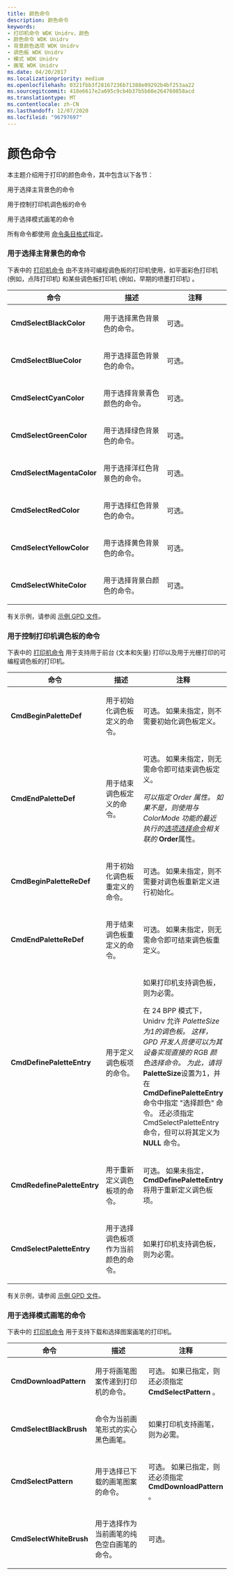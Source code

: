 ```yaml
---
title: 颜色命令
description: 颜色命令
keywords:
- 打印机命令 WDK Unidrv，颜色
- 颜色命令 WDK Unidrv
- 背景颜色选项 WDK Unidrv
- 调色板 WDK Unidrv
- 模式 WDK Unidrv
- 画笔 WDK Unidrv
ms.date: 04/20/2017
ms.localizationpriority: medium
ms.openlocfilehash: 0321fbb3f28167236b71388e09292b4bf253aa22
ms.sourcegitcommit: 418e6617e2a695c9cb4b37b5b60e264760858acd
ms.translationtype: MT
ms.contentlocale: zh-CN
ms.lasthandoff: 12/07/2020
ms.locfileid: "96797697"
---
```

# <a name="color-commands"></a>颜色命令





本主题介绍用于打印的颜色命令，其中包含以下各节：

用于选择主背景色的命令

用于控制打印机调色板的命令

用于选择模式画笔的命令

所有命令都使用 [命令条目格式](command-entry-format.md)指定。

### <a name="commands-for-selecting-primary-background-colors"></a><a href="" id="ddk-commands-for-selecting-primary-background-colors-gg"></a>用于选择主背景色的命令

下表中的 [打印机命令](printer-commands.md) 由不支持可编程调色板的打印机使用，如平面彩色打印机 (例如，点阵打印机) 和某些调色板打印机 (例如，早期的喷墨打印机) 。

<table>
<colgroup>
<col width="33%" />
<col width="33%" />
<col width="33%" />
</colgroup>
<thead>
<tr class="header">
<th>命令</th>
<th>描述</th>
<th>注释</th>
</tr>
</thead>
<tbody>
<tr class="odd">
<td><strong>CmdSelectBlackColor</strong></td>
<td><p>用于选择黑色背景色的命令。</p></td>
<td><p>可选。</p></td>
</tr>
<tr class="even">
<td><strong>CmdSelectBlueColor</strong></td>
<td><p>用于选择蓝色背景色的命令。</p></td>
<td><p>可选。</p></td>
</tr>
<tr class="odd">
<td><strong>CmdSelectCyanColor</strong></td>
<td><p>用于选择背景青色颜色的命令。</p></td>
<td><p>可选。</p></td>
</tr>
<tr class="even">
<td><strong>CmdSelectGreenColor</strong></td>
<td><p>用于选择绿色背景色的命令。</p></td>
<td><p>可选。</p></td>
</tr>
<tr class="odd">
<td><strong>CmdSelectMagentaColor</strong></td>
<td><p>用于选择洋红色背景色的命令。</p></td>
<td><p>可选。</p></td>
</tr>
<tr class="even">
<td><p><strong>CmdSelectRedColor</strong></p></td>
<td><p>用于选择红色背景色的命令。</p></td>
<td><p>可选。</p></td>
</tr>
<tr class="odd">
<td><p><strong>CmdSelectYellowColor</strong></p></td>
<td><p>用于选择黄色背景色的命令。</p></td>
<td><p>可选。</p></td>
</tr>
<tr class="even">
<td><p><strong>CmdSelectWhiteColor</strong></p></td>
<td><p>用于选择背景白颜色的命令。</p></td>
<td><p>可选。</p></td>
</tr>
</tbody>
</table>

 

有关示例，请参阅 [示例 GPD 文件](sample-gpd-files.md)。

### <a name="commands-for-controlling-printer-palettes"></a><a href="" id="ddk-commands-for-controlling-printer-palettes-gg"></a>用于控制打印机调色板的命令

下表中的 [打印机命令](printer-commands.md) 用于支持用于前台 (文本和矢量) 打印以及用于光栅打印的可编程调色板的打印机。

<table>
<colgroup>
<col width="33%" />
<col width="33%" />
<col width="33%" />
</colgroup>
<thead>
<tr class="header">
<th>命令</th>
<th>描述</th>
<th>注释</th>
</tr>
</thead>
<tbody>
<tr class="odd">
<td><p><strong>CmdBeginPaletteDef</strong></p></td>
<td><p>用于初始化调色板定义的命令。</p></td>
<td><p>可选。 如果未指定，则不需要初始化调色板定义。</p></td>
</tr>
<tr class="even">
<td><p><strong>CmdEndPaletteDef</strong></p></td>
<td><p>用于结束调色板定义的命令。</p></td>
<td><p>可选。 如果未指定，则无需命令即可结束调色板定义。</p>
<p><em>可以指定 Order 属性。 如果不是，则使用与 ColorMode 功能的最近执行的<a href="option-selection-command.md" data-raw-source="[option selection command](option-selection-command.md)">选项选择命令</a>相关联的<strong> </em> Order</strong>属性。</p></td>
</tr>
<tr class="odd">
<td><p><strong>CmdBeginPaletteReDef</strong></p></td>
<td><p>用于初始化调色板重定义的命令。</p></td>
<td><p>可选。 如果未指定，则不需要对调色板重新定义进行初始化。</p></td>
</tr>
<tr class="even">
<td><p><strong>CmdEndPaletteReDef</strong></p></td>
<td><p>用于结束调色板重定义的命令。</p></td>
<td><p>可选。 如果未指定，则无需命令即可结束调色板重定义。</p></td>
</tr>
<tr class="odd">
<td><p><strong>CmdDefinePaletteEntry</strong></p></td>
<td><p>用于定义调色板项的命令。</p></td>
<td><p>如果打印机支持调色板，则为必需。</p>
<p>在 24 BPP 模式下，Unidrv 允许 <em> PaletteSize 为1的调色板。 这样，GPD 开发人员便可以为其设备实现直接的 RGB 颜色选择命令。 为此，请将<strong> </em> PaletteSize</strong>设置为1，并在<strong>CmdDefinePaletteEntry</strong>命令中指定 "选择颜色" 命令。 还必须指定 CmdSelectPaletteEntry 命令，但可以将其定义为 <strong>NULL</strong> 命令。</p></td>
</tr>
<tr class="even">
<td><p><strong>CmdRedefinePaletteEntry</strong></p></td>
<td><p>用于重新定义调色板项的命令。</p></td>
<td><p>可选。 如果未指定， <strong>CmdDefinePaletteEntry</strong> 将用于重新定义调色板项。</p></td>
</tr>
<tr class="odd">
<td><p><strong>CmdSelectPaletteEntry</strong></p></td>
<td><p>用于选择调色板项作为当前颜色的命令。</p></td>
<td><p>如果打印机支持调色板，则为必需。</p></td>
</tr>
</tbody>
</table>

 

有关示例，请参阅 [示例 GPD 文件](sample-gpd-files.md)。

### <a name="commands-for-selecting-pattern-brushes"></a><a href="" id="ddk-commands-for-selecting-pattern-brushes-gg"></a>用于选择模式画笔的命令

下表中的 [打印机命令](printer-commands.md) 用于支持下载和选择图案画笔的打印机。

<table>
<colgroup>
<col width="33%" />
<col width="33%" />
<col width="33%" />
</colgroup>
<thead>
<tr class="header">
<th>命令</th>
<th>描述</th>
<th>注释</th>
</tr>
</thead>
<tbody>
<tr class="odd">
<td><p><strong>CmdDownloadPattern</strong></p></td>
<td><p>用于将画笔图案传递到打印机的命令。</p></td>
<td><p>可选。 如果已指定，则还必须指定 <strong>CmdSelectPattern</strong> 。</p></td>
</tr>
<tr class="even">
<td><p><strong>CmdSelectBlackBrush</strong></p></td>
<td><p>命令为当前画笔形式的实心黑色画笔。</p></td>
<td><p>如果打印机支持画笔，则为必需。</p></td>
</tr>
<tr class="odd">
<td><p><strong>CmdSelectPattern</strong></p></td>
<td><p>用于选择已下载的画笔图案的命令。</p></td>
<td><p>可选。 如果已指定，则还必须指定 <strong>CmdDownloadPattern</strong> 。</p></td>
</tr>
<tr class="even">
<td><p><strong>CmdSelectWhiteBrush</strong></p></td>
<td><p>用于选择作为当前画笔的纯色空白画笔的命令。</p></td>
<td><p>可选。</p></td>
</tr>
</tbody>
</table>

 

 

 




